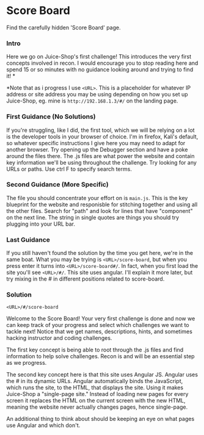 # Score Board
Find the carefully hidden 'Score Board' page.

### Intro

Here we go on Juice-Shop's first challenge! This introduces the very first concepts involved in recon. I would encourage you to stop reading here and spend 15 or so minutes with no guidance looking around and trying to find it! *

*Note that as i progress I use `<URL>`. This is a placeholder for whatever IP address or site address you may be using depending on how you set up Juice-Shop, eg. mine is `http://192.168.1.3/#/` on the landing page.

### First Guidance (No Solutions)
If you're struggling, like I did, the first tool, which we will be relying on a lot is the developer tools in your browser of choice. I'm in firefox, Kali's default, so whatever specific instructions I give here you may need to adapt for another browser. Try opening up the Debugger section and have a poke around the files there. The .js files are what power the website and contain key information we'll be using throughout the challenge. Try looking for any URLs or paths. Use ctrl F to specify search terms.

### Second Guidance (More Specific)
The file you should concentrate your effort on is `main.js`. This is the key blueprint for the website and responisble for stitching together and using all the other files. Search for "path" and look for lines that have "component" on the next line. The string in single quotes are things you should try plugging into your URL bar.

### Last Guidance
If you still haven't found the solution by the time you get here, we're in the same boat. What you may be trying is `<URL>/score-board`, but when you press enter it turns into `<URL>/score-board#/`. In fact, when you first load the site you'll see `<URL>/#/`. This site uses angular. I'll explain it more later, but try mixing in the # in different positions related to score-board.

### Solution
`<URL>/#/score-board`

Welcome to the Score Board! Your very first challenge is done and now we can keep track of your progress and select which challenges we want to tackle next! Notice that we get names, descriptions, hints, and sometimes hacking instructor and coding challenges.

The first key concept is being able to root through the .js files and find information to help solve challenges. Recon is and will be an essential step as we progress.

The second key concept here is that this site uses Angular JS. Angular uses the # in its dynamic URLs. Angular automatically binds the JavaScript, which runs the site, to the HTML, that displays the site. Using it makes Juice-Shop a "single-page site." Instead of loading new pages for every screen it replaces the HTML on the current screen with the new HTML, meaning the website never actually changes pages, hence single-page. 

An additional thing to think about should be keeping an eye on what pages use Angular and which don't.